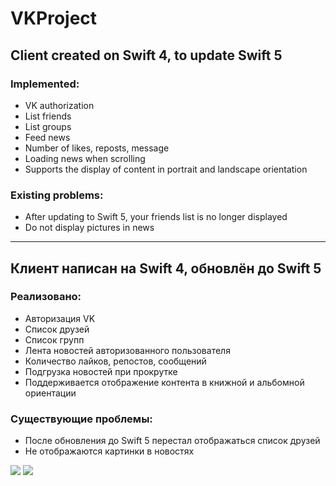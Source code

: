 # VKProject

## Client created on Swift 4, to update Swift 5

### Implemented:
- VK authorization
- List friends
- List groups
- Feed news
- Number of likes, reposts, message
- Loading news when scrolling
- Supports the display of content in portrait and landscape orientation

### Existing problems:
- After updating to Swift 5, your friends list is no longer displayed
- Do not display pictures in news

---
## Клиент написан на Swift 4, обновлён до Swift 5

### Реализовано:
- Авторизация VK
- Список друзей
- Список групп
- Лента новостей авторизованного пользователя
- Количество лайков, репостов, сообщений
- Подгрузка новостей при прокрутке
- Поддерживается отображение контента в книжной и альбомной ориентации

### Существующие проблемы:
- После обновления до Swift 5 перестал отображаться список друзей
- Не отображаются картинки в новостях

![](https://github.com/DenAnger/VKProject/blob/master/Launchboard.png)
![](https://github.com/DenAnger/VKProject/blob/master/News.png)
